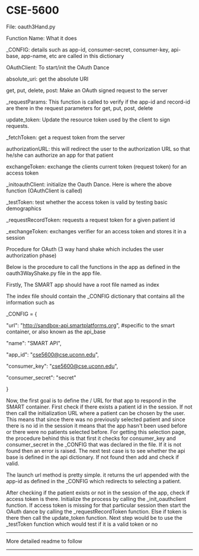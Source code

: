 CSE-5600
==============

File: oauth3Hand.py

Function Name: What it does

_CONFIG: details such as app-id, consumer-secret, consumer-key, api-base, app-name, etc are called in this dictionary 

OAuthClient: To start/init the OAuth Dance

absolute_uri: get the absolute URI

get, put, delete, post: Make an OAuth signed request to the server

_requestParams: This function is called to verify if the app-id and record-id are there in the request parameters for get, put, post, delete

update_token: Update the resource token used by the client to sign requests.

_fetchToken: get a request token from the server

authorizationURL: this will redirect the user to the authorization URL so that he/she can authorize an app for that patient

exchangeToken: exchange the clients current token (request token) for an access token

_initoauthClient: initialize the Oauth Dance. Here is where the above function (OAuthClient is called)

_testToken: test whether the access token is valid by testing basic demographics

_requestRecordToken: requests a request token for a given patient id

_exchangeToken: exchanges verifier for an access token and stores it in a session

Procedure for OAuth (3 way hand shake which includes the user authorization phase)

Below is the procedure to call the functions in the app as defined in the oauth3WayShake.py file in the app file.

Firstly, The SMART app should have a root file named as index

The index file should contain the _CONFIG dictionary that contains all the information such as 

_CONFIG = {

"url": "http://sandbox-api.smartplatforms.org", #specific to the smart container, or also known as the api_base

"name": "SMART API",

"app_id": "cse5600@cse.uconn.edu",

"consumer_key": "cse5600@cse.uconn.edu",

"consumer_secret": "secret"

}

Now, the first goal is to define the / URL for that app to respond in the SMART container. First check if there exists a patient id in the session. If not then call the initialization URL where a patient can be chosen by the user. This means that since there was no previously selected patient and since there is no id in the session it means that the app hasn't been used before or there were no patients selected before. For getting this selection page, the procedure behind this is that first it checks for consumer_key and consumer_secret in the _CONFIG that was declared in the file. If it is not found then an error is raised. The next test case is to see whether the api base is defined in the api dictionary. If not found then add and check if valid.

The launch url method is pretty simple. it returns the url appended with the app-id as defined in the _CONFIG which redirects to selecting a patient.

After checking if the patient exists or not in the session of the app, check if access token is there. Initialize the process by calling the _init_oauthclient function. If access token is missing for that particular session then start the OAuth dance by calling the _requestRecordToken function. Else if token is there then call the update_token function. Next step would be to use the _testToken function which would test if it is a valid token or no


*******************************
More detailed readme to follow
*******************************

